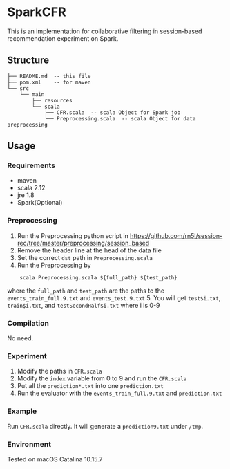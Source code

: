 # SparkCFR
This is an implementation for collaborative filtering in session-based recommendation experiment on Spark.

## Structure
```
├── README.md  -- this file
├── pom.xml    -- for maven
└── src
    └── main
        ├── resources
        └── scala
            ├── CFR.scala  -- scala Object for Spark job
            └── Preprocessing.scala  -- scala Object for data preprocessing

```

## Usage
### Requirements
- maven
- scala 2.12
- jre 1.8
- Spark(Optional)

### Preprocessing
1. Run the Preprocessing python script in https://github.com/rn5l/session-rec/tree/master/preprocessing/session_based 
2. Remove the header line at the head of the data file
3. Set the correct `dst` path in `Preprocessing.scala`
4. Run the Preprocessing by 
```shell
    scala Preprocessing.scala ${full_path} ${test_path}
```
where the `full_path` and `test_path` are the paths to the `events_train_full.9.txt` and `events_test.9.txt`
5. You will get `test$i.txt`, `train$i.txt`, and `testSecondHalf$i.txt` where i is 0-9

### Compilation
No need.

### Experiment
1. Modify the paths in `CFR.scala`
2. Modify the `index` variable from 0 to 9 and run the `CFR.scala`
3. Put all the `prediction*.txt` into one `prediction.txt`
4. Run the evaluator with the `events_train_full.9.txt` and `prediction.txt`

### Example
Run `CFR.scala` directly. It will generate a `prediction9.txt` under `/tmp`.

### Environment
Tested on macOS Catalina 10.15.7